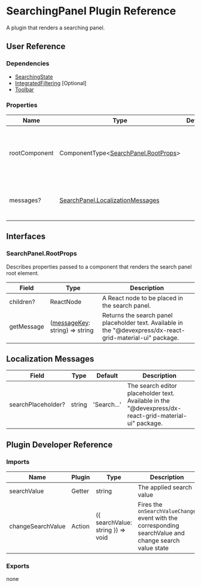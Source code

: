 # SearchingPanel Plugin Reference

A plugin that renders a searching panel.

## User Reference

### Dependencies

- [SearchingState](searching-state.md)
- [IntegratedFiltering](integrated-filtering.md) [Optional]
- [Toolbar](toolbar.md)

### Properties

Name | Type | Default | Description
-----|------|---------|------------
rootComponent | ComponentType&lt;[SearchPanel.RootProps](#searchpanelrootprops)&gt; | | A component that renders the search panel root element.
messages? | [SearchPanel.LocalizationMessages](#localization-messages) | | An object that specifies localization messages.

## Interfaces

### SearchPanel.RootProps

Describes properties passed to a component that renders the search panel root element.

Field | Type | Description
------|------|------------
children? | ReactNode | A React node to be placed in the search panel.
getMessage | ([messageKey](#localization-messages): string) => string | Returns the search panel placeholder text. Available in the "@devexpress/dx-react-grid-material-ui" package.

## Localization Messages

Field | Type | Default | Description
------|------|---------|------------
searchPlaceholder? | string | 'Search...' | The search editor placeholder text. Available in the "@devexpress/dx-react-grid-material-ui" package.

## Plugin Developer Reference

### Imports

Name | Plugin | Type | Description
-----|--------|------|------------
searchValue | Getter | string | The applied search value
changeSearchValue | Action | ({ searchValue: string }) => void | Fires the `onSearchValueChange` event with the corresponding searchValue and change search value state

### Exports

none
